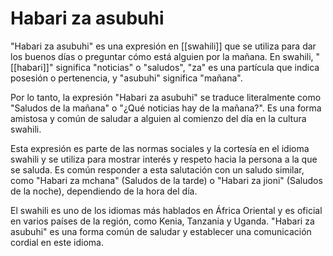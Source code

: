 # Habari za asubuhi

"Habari za asubuhi" es una expresión en [[swahili]] que se utiliza para dar los buenos días o preguntar cómo está alguien por la mañana. En swahili, "[[habari]]" significa "noticias" o "saludos", "za" es una partícula que indica posesión o pertenencia, y "asubuhi" significa "mañana".

Por lo tanto, la expresión "Habari za asubuhi" se traduce literalmente como "Saludos de la mañana" o "¿Qué noticias hay de la mañana?". Es una forma amistosa y común de saludar a alguien al comienzo del día en la cultura swahili.

Esta expresión es parte de las normas sociales y la cortesía en el idioma swahili y se utiliza para mostrar interés y respeto hacia la persona a la que se saluda. Es común responder a esta salutación con un saludo similar, como "Habari za mchana" (Saludos de la tarde) o "Habari za jioni" (Saludos de la noche), dependiendo de la hora del día.

El swahili es uno de los idiomas más hablados en África Oriental y es oficial en varios países de la región, como Kenia, Tanzania y Uganda. "Habari za asubuhi" es una forma común de saludar y establecer una comunicación cordial en este idioma.